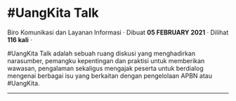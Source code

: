 #UangKita Talk
==============

Biro Komunikasi dan Layanan Informasi · Dibuat **05 FEBRUARY 2021** · Dilihat **116 kali** ·

#UangKita Talk adalah sebuah ruang diskusi yang menghadirkan narasumber, pemangku kepentingan dan praktisi untuk memberikan wawasan, pengalaman sekaligus mengajak peserta untuk berdialog mengenai berbagai isu yang berkaitan dengan pengelolaan APBN atau #UangKita.  

  
  
  

* * *
